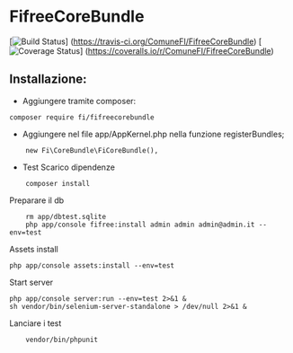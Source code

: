 FifreeCoreBundle
=============
[![Build Status](https://travis-ci.org/ComuneFI/FifreeCoreBundle.svg?branch=master)]
(https://travis-ci.org/ComuneFI/FifreeCoreBundle) [![Coverage Status](https://img.shields.io/coveralls/ComuneFI/FifreeCoreBundle.svg)] 
(https://coveralls.io/r/ComuneFI/FifreeCoreBundle)

Installazione:
-------------

- Aggiungere tramite composer:
```
composer require fi/fifreecorebundle
```
- Aggiungere nel file app/AppKernel.php nella funzione registerBundles;
```
    new Fi\CoreBundle\FiCoreBundle(),
```

- Test
Scarico dipendenze
```
    composer install
```
Preparare il db
```
    rm app/dbtest.sqlite
    php app/console fifree:install admin admin admin@admin.it --env=test
```
Assets install
```
php app/console assets:install --env=test
```
Start server
```
php app/console server:run --env=test 2>&1 &
sh vendor/bin/selenium-server-standalone > /dev/null 2>&1 &

```
Lanciare i test
```
    vendor/bin/phpunit
```
